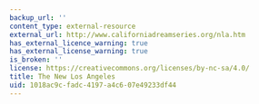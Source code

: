 ```yaml
---
backup_url: ''
content_type: external-resource
external_url: http://www.californiadreamseries.org/nla.htm
has_external_licence_warning: true
has_external_license_warning: true
is_broken: ''
license: https://creativecommons.org/licenses/by-nc-sa/4.0/
title: The New Los Angeles
uid: 1018ac9c-fadc-4197-a4c6-07e49233df44
---
```

